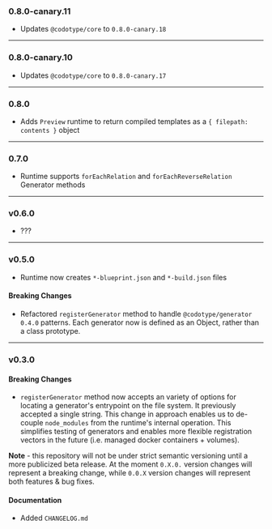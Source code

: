 ### 0.8.0-canary.11

-   Updates `@codotype/core` to `0.8.0-canary.18`

---

### 0.8.0-canary.10

-   Updates `@codotype/core` to `0.8.0-canary.17`

---

### 0.8.0

-   Adds `Preview` runtime to return compiled templates as a `{ filepath: contents }` object

---

### 0.7.0

-   Runtime supports `forEachRelation` and `forEachReverseRelation` Generator methods

---

### v0.6.0

-   ???

---

### v0.5.0

-   Runtime now creates `*-blueprint.json` and `*-build.json` files

#### Breaking Changes

-   Refactored `registerGenerator` method to handle `@codotype/generator` `0.4.0` patterns. Each generator now is defined as an Object, rather than a class prototype.

---

### v0.3.0

#### Breaking Changes

-   `registerGenerator` method now accepts an variety of options for locating a generator's entrypoint on the file system. It previously accepted a single string. This change in approach enables us to de-couple `node_modules` from the runtime's internal operation. This simplifies testing of generators and enables more flexible registration vectors in the future (i.e. managed docker containers + volumes).

**Note** - this repository will not be under strict semantic versioning until a more publicized beta release. At the moment `0.X.0.` version changes will represent a breaking change, while `0.0.X` version changes will represent both features & bug fixes.

#### Documentation

-   Added `CHANGELOG.md`
